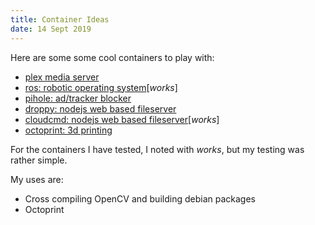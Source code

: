 ```yaml
---
title: Container Ideas
date: 14 Sept 2019
---
```


Here are some some cool containers to play with:

- [plex media server](https://github.com/plexinc/pms-docker)
- [ros: robotic operating system](http://wiki.ros.org/docker/Tutorials/Docker)[*works*]
- [pihole: ad/tracker blocker](https://github.com/pi-hole/docker-pi-hole)
- [droppy: nodejs web based fileserver](https://github.com/silverwind/droppy)
- [cloudcmd: nodejs web based fileserver](https://github.com/coderaiser/cloudcmd)[*works*]
- [octoprint: 3d printing](https://github.com/OctoPrint/docker)

For the containers I have tested, I noted with *works*, but my testing was rather simple.

My uses are:

- Cross compiling OpenCV and building debian packages
- Octoprint
